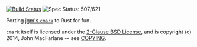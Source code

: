 [![Build Status](https://travis-ci.org/kivikakk/comrak.svg?branch=master)](https://travis-ci.org/kivikakk/comrak)
![Spec Status: 507/621](https://img.shields.io/badge/specs-507%2F621-yellow.svg)

Porting [jgm's `cmark`](https://github.com/jgm/cmark) to Rust for fun.

`cmark` itself is licensed under the [2-Clause BSD License](https://opensource.org/licenses/BSD-2-Clause),
and is copyright (c) 2014, John MacFarlane -- see
[COPYING](https://github.com/jgm/cmark/blob/118ebb338840d67005ee57ec39060d2b68f4ec7c/COPYING).
